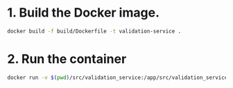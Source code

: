 # 1. Build the Docker image.
```bash
docker build -f build/Dockerfile -t validation-service .
```
# 2. Run the container
```bash
docker run -v $(pwd)/src/validation_service:/app/src/validation_service validation-service  
```
